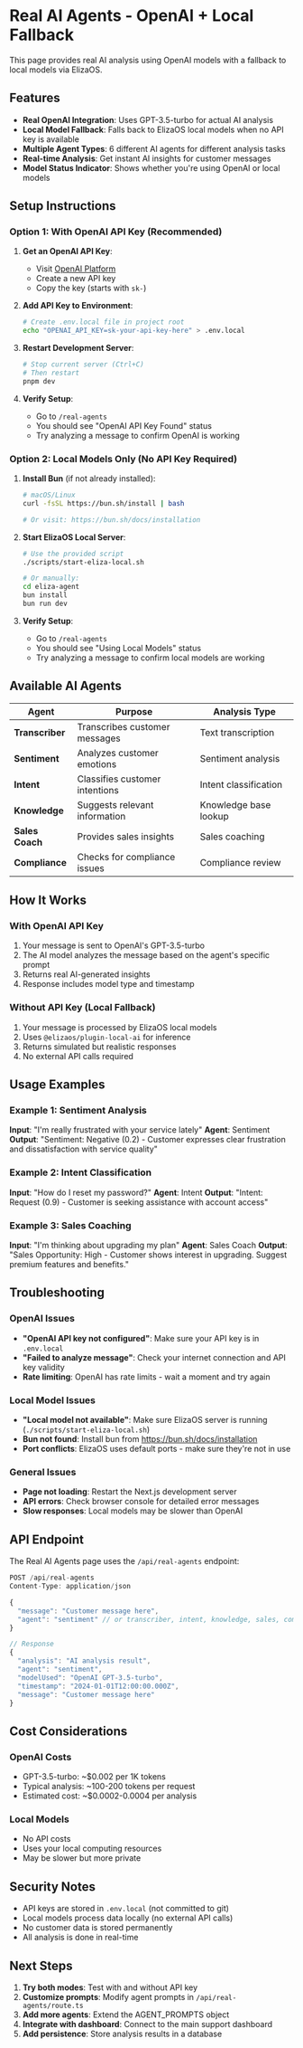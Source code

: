 # Real AI Agents - OpenAI + Local Fallback

This page provides real AI analysis using OpenAI models with a fallback to local models via ElizaOS.

## Features

- **Real OpenAI Integration**: Uses GPT-3.5-turbo for actual AI analysis
- **Local Model Fallback**: Falls back to ElizaOS local models when no API key is available
- **Multiple Agent Types**: 6 different AI agents for different analysis tasks
- **Real-time Analysis**: Get instant AI insights for customer messages
- **Model Status Indicator**: Shows whether you're using OpenAI or local models

## Setup Instructions

### Option 1: With OpenAI API Key (Recommended)

1. **Get an OpenAI API Key**:
   - Visit [OpenAI Platform](https://platform.openai.com/api-keys)
   - Create a new API key
   - Copy the key (starts with `sk-`)

2. **Add API Key to Environment**:
   ```bash
   # Create .env.local file in project root
   echo "OPENAI_API_KEY=sk-your-api-key-here" > .env.local
   ```

3. **Restart Development Server**:
   ```bash
   # Stop current server (Ctrl+C)
   # Then restart
   pnpm dev
   ```

4. **Verify Setup**:
   - Go to `/real-agents`
   - You should see "OpenAI API Key Found" status
   - Try analyzing a message to confirm OpenAI is working

### Option 2: Local Models Only (No API Key Required)

1. **Install Bun** (if not already installed):
   ```bash
   # macOS/Linux
   curl -fsSL https://bun.sh/install | bash
   
   # Or visit: https://bun.sh/docs/installation
   ```

2. **Start ElizaOS Local Server**:
   ```bash
   # Use the provided script
   ./scripts/start-eliza-local.sh
   
   # Or manually:
   cd eliza-agent
   bun install
   bun run dev
   ```

3. **Verify Setup**:
   - Go to `/real-agents`
   - You should see "Using Local Models" status
   - Try analyzing a message to confirm local models are working

## Available AI Agents

| Agent | Purpose | Analysis Type |
|-------|---------|---------------|
| **Transcriber** | Transcribes customer messages | Text transcription |
| **Sentiment** | Analyzes customer emotions | Sentiment analysis |
| **Intent** | Classifies customer intentions | Intent classification |
| **Knowledge** | Suggests relevant information | Knowledge base lookup |
| **Sales Coach** | Provides sales insights | Sales coaching |
| **Compliance** | Checks for compliance issues | Compliance review |

## How It Works

### With OpenAI API Key
1. Your message is sent to OpenAI's GPT-3.5-turbo
2. The AI model analyzes the message based on the agent's specific prompt
3. Returns real AI-generated insights
4. Response includes model type and timestamp

### Without API Key (Local Fallback)
1. Your message is processed by ElizaOS local models
2. Uses `@elizaos/plugin-local-ai` for inference
3. Returns simulated but realistic responses
4. No external API calls required

## Usage Examples

### Example 1: Sentiment Analysis
**Input**: "I'm really frustrated with your service lately"
**Agent**: Sentiment
**Output**: "Sentiment: Negative (0.2) - Customer expresses clear frustration and dissatisfaction with service quality"

### Example 2: Intent Classification
**Input**: "How do I reset my password?"
**Agent**: Intent
**Output**: "Intent: Request (0.9) - Customer is seeking assistance with account access"

### Example 3: Sales Coaching
**Input**: "I'm thinking about upgrading my plan"
**Agent**: Sales Coach
**Output**: "Sales Opportunity: High - Customer shows interest in upgrading. Suggest premium features and benefits."

## Troubleshooting

### OpenAI Issues
- **"OpenAI API key not configured"**: Make sure your API key is in `.env.local`
- **"Failed to analyze message"**: Check your internet connection and API key validity
- **Rate limiting**: OpenAI has rate limits - wait a moment and try again

### Local Model Issues
- **"Local model not available"**: Make sure ElizaOS server is running (`./scripts/start-eliza-local.sh`)
- **Bun not found**: Install bun from https://bun.sh/docs/installation
- **Port conflicts**: ElizaOS uses default ports - make sure they're not in use

### General Issues
- **Page not loading**: Restart the Next.js development server
- **API errors**: Check browser console for detailed error messages
- **Slow responses**: Local models may be slower than OpenAI

## API Endpoint

The Real AI Agents page uses the `/api/real-agents` endpoint:

```typescript
POST /api/real-agents
Content-Type: application/json

{
  "message": "Customer message here",
  "agent": "sentiment" // or transcriber, intent, knowledge, sales, compliance
}

// Response
{
  "analysis": "AI analysis result",
  "agent": "sentiment",
  "modelUsed": "OpenAI GPT-3.5-turbo",
  "timestamp": "2024-01-01T12:00:00.000Z",
  "message": "Customer message here"
}
```

## Cost Considerations

### OpenAI Costs
- GPT-3.5-turbo: ~$0.002 per 1K tokens
- Typical analysis: ~100-200 tokens per request
- Estimated cost: ~$0.0002-0.0004 per analysis

### Local Models
- No API costs
- Uses your local computing resources
- May be slower but more private

## Security Notes

- API keys are stored in `.env.local` (not committed to git)
- Local models process data locally (no external API calls)
- No customer data is stored permanently
- All analysis is done in real-time

## Next Steps

1. **Try both modes**: Test with and without API key
2. **Customize prompts**: Modify agent prompts in `/api/real-agents/route.ts`
3. **Add more agents**: Extend the AGENT_PROMPTS object
4. **Integrate with dashboard**: Connect to the main support dashboard
5. **Add persistence**: Store analysis results in a database 